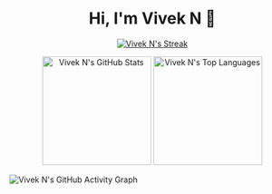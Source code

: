 <h1 align="center">Hi, I'm Vivek N 👋</h1>

<p align="center">
  <a href="https://github.com/proviveknayan">
    <img alt="Vivek N's Streak" src="https://streak-stats.demolab.com/?user=proviveknayan&locale=en&layout=compact&theme=react&hide_border=true&bg_color=1F222E&title_color=F85D7F&icon_color=F8D866"/>
  </a>
</p>

<p align="center">
  <a href="https://github.com/proviveknayan"><img alt="Vivek N's GitHub Stats" src="https://github-readme-stats.vercel.app/api?username=proviveknayan&locale=en&layout=compact&show_icons=true&include_all_commits=true&count_private=true&theme=react&hide_border=true&bg_color=1F222E&title_color=F85D7F&rank_icon=default&icon_color=F8D866" height="192px"/></a>
  <a href="https://github.com/proviveknayan"><img alt="Vivek N's Top Languages" src="https://github-readme-stats.vercel.app/api/top-langs/?username=proviveknayan&locale=en&layout=compact&theme=react&hide_border=true&bg_color=1F222E&title_color=F85D7F&icon_color=F8D866" height="192px"/></a>
</p>

![Vivek N's GitHub Activity Graph](https://github-readme-activity-graph.vercel.app/graph?username=proviveknayan&bg_color=1F222E&color=F8D866&line=F85D7F&point=FFFFFF&area=true&hide_border=true)

<!--
**proviveknayan/proviveknayan** is a ✨ _special_ ✨ repository because its `README.md` (this file) appears on your GitHub profile.

Here are some ideas to get you started:

- 🔭 I’m currently working on ...
- 🌱 I’m currently learning ...
- 👯 I’m looking to collaborate on ...
- 🤔 I’m looking for help with ...
- 💬 Ask me about ...
- 📫 How to reach me: ...
- 😄 Pronouns: ...
- ⚡ Fun fact: ...
-->
